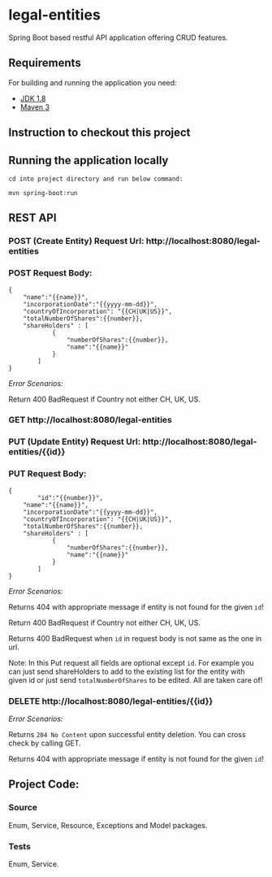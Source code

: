 # legal-entities

Spring Boot based restful API application offering CRUD features.

## Requirements

For building and running the application you need:

- [JDK 1.8](http://www.oracle.com/technetwork/java/javase/downloads/jdk8-downloads-2133151.html)
- [Maven 3](https://maven.apache.org)

## Instruction to checkout this project



## Running the application locally

```shell
cd into project directory and run below command: 

mvn spring-boot:run
```

## REST API

### POST (Create Entity) Request Url: http://localhost:8080/legal-entities
### POST Request Body:

```shell
{
	"name":"{{name}}",
	"incorporationDate":"{{yyyy-mm-dd}}",
	"countryOfIncorporation": "{{CH|UK|US}}",
	"totalNumberOfShares":{{number}},
	"shareHolders" : [
			{
				"numberOfShares":{{number}},
				"name":"{{name}}"
			}
		]
}

``` 

*Error Scenarios:*

Return 400 BadRequest if Country not either CH, UK, US.

### GET http://localhost:8080/legal-entities 

### PUT (Update Entity) Request Url: http://localhost:8080/legal-entities/{{id}}
### PUT Request Body:

```shell
{
        "id":"{{number}}",
	"name":"{{name}}",
	"incorporationDate":"{{yyyy-mm-dd}}",
	"countryOfIncorporation": "{{CH|UK|US}}",
	"totalNumberOfShares":{{number}},
	"shareHolders" : [
			{
				"numberOfShares":{{number}},
				"name":"{{name}}"
			}
		]
}

``` 

*Error Scenarios:*

Returns 404 with appropriate message if entity is not found for the given `id`! 

Return 400 BadRequest if Country not either CH, UK, US.

Returns 400 BadRequest when `id` in request body is not same as the one in url.


Note: In this Put request all fields are optional except `id`. For example you can just send shareHolders to add to the existing list for the entity with given id or just send `totalNumberOfShares` to be edited. All are taken care of!


### DELETE http://localhost:8080/legal-entities/{{id}}

*Error Scenarios:*

Returns `204 No Content` upon successful entity deletion. You can cross check by calling GET.

Returns 404 with appropriate message if entity is not found for the given `id`!


## Project Code:

### Source

Enum, Service, Resource, Exceptions and Model packages.

### Tests

Enum, Service.
